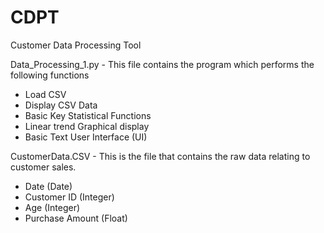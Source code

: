 # CDPT
Customer Data Processing Tool

Data_Processing_1.py - This file contains the program which performs the following functions

  - Load CSV
  - Display CSV Data
  - Basic Key Statistical Functions
  - Linear trend Graphical display
  - Basic Text User Interface (UI) 

CustomerData.CSV - This is the file that contains the raw data relating to customer sales.

  - Date (Date)
  - Customer ID (Integer)
  - Age (Integer)
  - Purchase Amount (Float)
